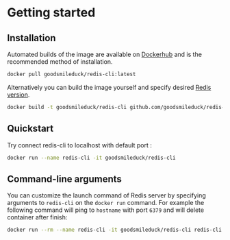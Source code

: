 
# Getting started

## Installation

Automated builds of the image are available on [Dockerhub](https://hub.docker.com/r/goodsmileduck/redis-cli) and is the recommended method of installation.

```bash
docker pull goodsmileduck/redis-cli:latest
```

Alternatively you can build the image yourself and specify desired [Redis version](http://download.redis.io/releases/).

```bash
docker build -t goodsmileduck/redis-cli github.com/goodsmileduck/redis-cli --build-arg REDIS_VERSION=6.0.4
```

## Quickstart

Try connect redis-cli to localhost with default port :

```bash
docker run --name redis-cli -it goodsmileduck/redis-cli
```

## Command-line arguments

You can customize the launch command of Redis server by specifying arguments to `redis-cli` on the `docker run` command. For example the following command will ping to `hostname` with port `6379` and will delete container after finish:

```bash
docker run --rm --name redis-cli -it goodsmileduck/redis-cli redis-cli -h hostname -p 6379 ping
```

